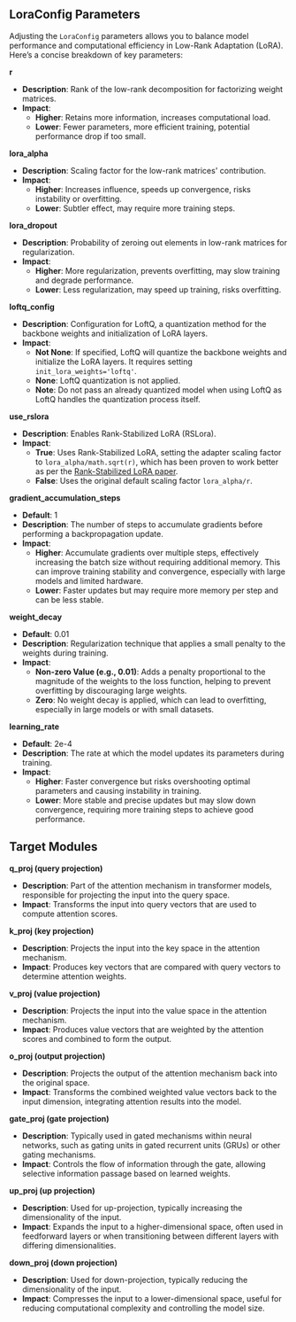 ## LoraConfig Parameters

Adjusting the `LoraConfig` parameters allows you to balance model performance and computational efficiency in Low-Rank Adaptation (LoRA). Here’s a concise breakdown of key parameters:

**r**
- **Description**: Rank of the low-rank decomposition for factorizing weight matrices.
- **Impact**:
  - **Higher**: Retains more information, increases computational load.
  - **Lower**: Fewer parameters, more efficient training, potential performance drop if too small.


**lora_alpha**
- **Description**: Scaling factor for the low-rank matrices' contribution.
- **Impact**:
  - **Higher**: Increases influence, speeds up convergence, risks instability or overfitting.
  - **Lower**: Subtler effect, may require more training steps.

**lora_dropout**
- **Description**: Probability of zeroing out elements in low-rank matrices for regularization.
- **Impact**:
  - **Higher**: More regularization, prevents overfitting, may slow training and degrade performance.
  - **Lower**: Less regularization, may speed up training, risks overfitting.

**loftq_config**
- **Description**: Configuration for LoftQ, a quantization method for the backbone weights and initialization of LoRA layers.
- **Impact**:
  - **Not None**: If specified, LoftQ will quantize the backbone weights and initialize the LoRA layers. It requires setting `init_lora_weights='loftq'`.
  - **None**: LoftQ quantization is not applied.
  - **Note**: Do not pass an already quantized model when using LoftQ as LoftQ handles the quantization process itself.


**use_rslora**
- **Description**: Enables Rank-Stabilized LoRA (RSLora).
- **Impact**:
  - **True**: Uses Rank-Stabilized LoRA, setting the adapter scaling factor to `lora_alpha/math.sqrt(r)`, which has been proven to work better as per the [Rank-Stabilized LoRA paper](https://doi.org/10.48550/arXiv.2312.03732).
  - **False**: Uses the original default scaling factor `lora_alpha/r`.

**gradient_accumulation_steps**
- **Default**: 1
- **Description**: The number of steps to accumulate gradients before performing a backpropagation update.
- **Impact**: 
  - **Higher**: Accumulate gradients over multiple steps, effectively increasing the batch size without requiring additional memory. This can improve training stability and convergence, especially with large models and limited hardware.
  - **Lower**: Faster updates but may require more memory per step and can be less stable.

**weight_decay**
- **Default**: 0.01
- **Description**: Regularization technique that applies a small penalty to the weights during training.
- **Impact**:
  - **Non-zero Value (e.g., 0.01)**: Adds a penalty proportional to the magnitude of the weights to the loss function, helping to prevent overfitting by discouraging large weights.
  - **Zero**: No weight decay is applied, which can lead to overfitting, especially in large models or with small datasets.

**learning_rate**
- **Default**: 2e-4
- **Description**: The rate at which the model updates its parameters during training.
- **Impact**:
  - **Higher**: Faster convergence but risks overshooting optimal parameters and causing instability in training.
  - **Lower**: More stable and precise updates but may slow down convergence, requiring more training steps to achieve good performance.

## Target Modules 

**q_proj (query projection)**
- **Description**: Part of the attention mechanism in transformer models, responsible for projecting the input into the query space.
- **Impact**: Transforms the input into query vectors that are used to compute attention scores.

**k_proj (key projection)**
- **Description**: Projects the input into the key space in the attention mechanism.
- **Impact**: Produces key vectors that are compared with query vectors to determine attention weights.

**v_proj (value projection)**
- **Description**: Projects the input into the value space in the attention mechanism.
- **Impact**: Produces value vectors that are weighted by the attention scores and combined to form the output.

**o_proj (output projection)**
- **Description**: Projects the output of the attention mechanism back into the original space.
- **Impact**: Transforms the combined weighted value vectors back to the input dimension, integrating attention results into the model.

**gate_proj (gate projection)**
- **Description**: Typically used in gated mechanisms within neural networks, such as gating units in gated recurrent units (GRUs) or other gating mechanisms.
- **Impact**: Controls the flow of information through the gate, allowing selective information passage based on learned weights.

**up_proj (up projection)**
- **Description**: Used for up-projection, typically increasing the dimensionality of the input.
- **Impact**: Expands the input to a higher-dimensional space, often used in feedforward layers or when transitioning between different layers with differing dimensionalities.

**down_proj (down projection)**
- **Description**: Used for down-projection, typically reducing the dimensionality of the input.
- **Impact**: Compresses the input to a lower-dimensional space, useful for reducing computational complexity and controlling the model size.

